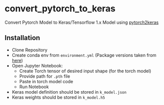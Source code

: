 # convert_pytorch_to_keras
Convert Pytorch Model to Keras/Tensorflow 1.x Model using [pytorch2keras](https://github.com/nerox8664/pytorch2keras)

## Installation
- Clone Repository
- Create conda env from `environment.yml` (Package versions taken from [here](https://github.com/nerox8664/pytorch2keras/issues/118))
- Open Jupyter Notebook:
  - Create Torch tensor of desired input shape (for the torch model)
  - Provide path for `.pth` file
  - Paste in torch model code
  - Run Notebook
- Keras model definition should be stored in `k_model.json`
- Keras weights should be stored in `k_model.h5`